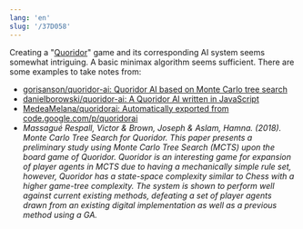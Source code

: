 ```yaml
---
lang: 'en'
slug: '/37D058'
---
```


Creating a "[Quoridor](https://en.wikipedia.org/wiki/Quoridor)" game and its corresponding AI system seems somewhat intriguing.
A basic minimax algorithm seems sufficient.
There are some examples to take notes from:

- [gorisanson/quoridor-ai: Quoridor AI based on Monte Carlo tree search](https://github.com/gorisanson/quoridor-ai)
- [danielborowski/quoridor-ai: A Quoridor AI written in JavaScript](https://github.com/danielborowski/quoridor-ai)
- [MedeaMelana/quoridorai: Automatically exported from code.google.com/p/quoridorai](https://github.com/MedeaMelana/quoridorai)
- _Massagué Respall, Victor & Brown, Joseph & Aslam, Hamna. (2018). Monte Carlo Tree Search for Quoridor. This paper presents a preliminary study using Monte Carlo Tree Search (MCTS) upon the board game of Quoridor. Quoridor is an interesting game for expansion of player agents in MCTS due to having a mechanically simple rule set, however, Quoridor has a state-space complexity similar to Chess with a higher game-tree complexity. The system is shown to perform well against current existing methods, defeating a set of player agents drawn from an existing digital implementation as well as a previous method using a GA._
